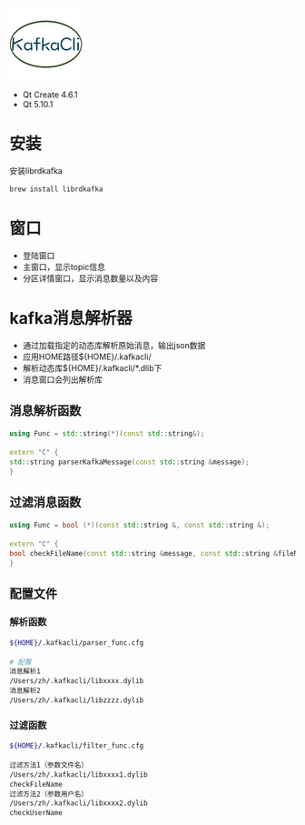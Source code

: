 ![](https://raw.githubusercontent.com/zh5e/kafkacli/master/app.iconset/icon_128x128.png)

- Qt Create 4.6.1
- Qt 5.10.1

# 安装

安装librdkafka
```sh
brew install librdkafka
```

# 窗口

- 登陆窗口
- 主窗口，显示topic信息
- 分区详情窗口，显示消息数量以及内容

# kafka消息解析器

- 通过加载指定的动态库解析原始消息，输出json数据
- 应用HOME路径${HOME}/.kafkacli/
- 解析动态库${HOME}/.kafkacli/*.dlib下
- 消息窗口会列出解析库

## 消息解析函数

```c++
using Func = std::string(*)(const std::string&);

extern "C" {
std::string parserKafkaMessage(const std::string &message);
}
```

## 过滤消息函数

```c++
using Func = bool (*)(const std::string &, const std::string &);

extern "C" {
bool checkFileName(const std::string &message, const std::string &fileName);
}
```

## 配置文件


### 解析函数

```sh
${HOME}/.kafkacli/parser_func.cfg

# 配置
消息解析1
/Users/zh/.kafkacli/libxxxx.dylib
消息解析2
/Users/zh/.kafkacli/libzzzz.dylib
```

### 过滤函数

```sh
${HOME}/.kafkacli/filter_func.cfg

过滤方法1（参数文件名）
/Users/zh/.kafkacli/libxxxx1.dylib
checkFileName
过滤方法2（参数用户名）
/Users/zh/.kafkacli/libxxxx2.dylib
checkUserName
```
